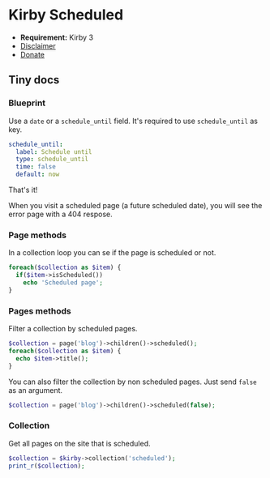 # Kirby Scheduled

- **Requirement:** Kirby 3
- [Disclaimer](https://devonera.se/docs/disclaimer/?user=jenstornell&plugin=kirby-scheduled-pages)
- [Donate](https://devonera.se/docs/donate/?user=jenstornell&plugin=kirby-scheduled-pages)

## Tiny docs

### Blueprint

Use a `date` or a `schedule_until` field. It's required to use `schedule_until` as key.

```yaml
schedule_until:
  label: Schedule until
  type: schedule_until
  time: false
  default: now
```

That's it!

When you visit a scheduled page (a future scheduled date), you will see the error page with a 404 respose.

### Page methods

In a collection loop you can se if the page is scheduled or not.

```php
foreach($collection as $item) {
  if($item->isScheduled())
    echo 'Scheduled page';
}
```

### Pages methods

Filter a collection by scheduled pages.

```php
$collection = page('blog')->children()->scheduled();
foreach($collection as $item) {
  echo $item->title();
}
```

You can also filter the collection by non scheduled pages. Just send `false` as an argument.

```php
$collection = page('blog')->children()->scheduled(false);
```

### Collection

Get all pages on the site that is scheduled.

```php
$collection = $kirby->collection('scheduled');
print_r($collection);
```